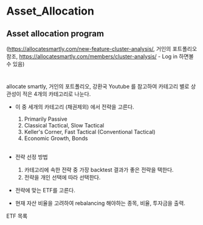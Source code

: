 # Asset_Allocation


Asset allocation program 
----------
(https://allocatesmartly.com/new-feature-cluster-analysis/, 거인의 포트폴리오 참조,
https://allocatesmartly.com/members/cluster-analysis/ - Log in 하면볼 수 있음)
#


##
allocate smartly, 거인의 포트폴리오, 강환국 Youtube 를 참고하여 카테고리 별로 상관성이 적은 4개의 카테고리로 나눈다. 

* 이 중 세개의 카테고리 (채권제외) 에서 전략을 고른다.

  1. Primarily Passive
  2. Classical Tactical, Slow Tactical
  3. Keller's Corner, Fast Tactical (Conventional Tactical)
  4. Economic Growth, Bonds

##
* 전략 선정 방법

  1. 카테고리에 속한 전략 중 가장 backtest 결과가 좋은 전략을 택한다.
  2. 전략을 개인 선택에 따라 선택한다.

* 전략에 맞는 ETF를 고른다.
* 현재 자산 비율을 고려하여 rebalancing 해야하는 종목, 비율, 투자금을 출력.


ETF 목록

